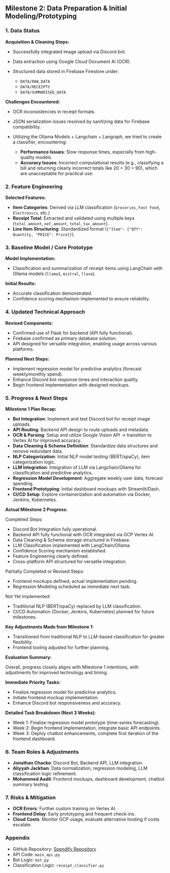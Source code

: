 ## Milestone 2: Data Preparation & Initial Modeling/Prototyping

### 1. Data Status

**Acquisition & Cleaning Steps:**

* Successfully integrated image upload via Discord bot.
* Data extraction using Google Cloud Document AI (OCR).
* Structured data stored in Firebase Firestore under:

  * `DATA/RAW_DATA`
  * `DATA/RECEIPTS`
  * `DATA/SUMMARISED_DATA`

**Challenges Encountered:**

* OCR inconsistencies in receipt formats.
* JSON serialization issues resolved by sanitizing data for Firebase compatibility.
* Utilizing the Ollama Models + Langchain + Langraph, we tried to create a classifier, encountering:

  * **Performance Issues**: Slow response times, especially from high-quality models.
  * **Accuracy Issues**: Incorrect computational results (e.g., classifying a bill and returning clearly incorrect totals like 20 + 30 = 90), which are unacceptable for practical use.

### 2. Feature Engineering

**Selected Features:**

* **Item Categories**: Derived via LLM classification (`Groceries`, `Fast Food`, `Electronics`, etc.)
* **Receipt Total**: Extracted and validated using multiple keys (`total_amount`, `net_amount`, `total_tax_amount`).
* **Line Item Structuring**: Standardized format (`{"Item": {"QTY": Quantity, "PRICE": Price}}`).

### 3. Baseline Model / Core Prototype

**Model Implementation:**

* Classification and summarization of receipt items using LangChain with Ollama models (`llama3`, `mistral`, `llava`).

**Initial Results:**

* Accurate classification demonstrated.
* Confidence scoring mechanism implemented to ensure reliability.

### 4. Updated Technical Approach

**Revised Components:**

* Confirmed use of Flask for backend (API fully functional).
* Firebase confirmed as primary database solution.
* API designed for versatile integration, enabling usage across various platforms.

**Planned Next Steps:**

* Implement regression model for predictive analytics (forecast weekly/monthly spend).
* Enhance Discord bot response times and interaction quality.
* Begin frontend implementation with designed mockups.

### 5. Progress & Next Steps

**Milestone 1 Plan Recap:**

* **Bot Integration**: Implement and test Discord bot for receipt image uploads.
* **API Routing**: Backend API design to route uploads and metadata.
* **OCR & Parsing**: Setup and utilize Google Vision API → transition to Vertex AI for improved accuracy.
* **Data Cleaning & Schema Definition**: Standardize data structures and remove redundant data.
* **NLP Categorization**: Initial NLP model testing (BERT/spaCy), item categorization logic.
* **LLM Integration**: Integration of LLM via Langchain/Ollama for classification and predictive analytics.
* **Regression Model Development**: Aggregate weekly user data, forecast spending.
* **Frontend Prototyping**: Initial dashboard mockups with Streamlit/Dash.
* **CI/CD Setup**: Explore containerization and automation via Docker, Jenkins, Kubernetes.

**Actual Milestone 2 Progress:**

Completed Steps:

* Discord Bot Integration fully operational.
* Backend API fully functional with OCR integrated via GCP Vertex AI.
* Data Cleaning & Schema storage structured in Firebase.
* LLM Classification implemented with LangChain/Ollama.
* Confidence Scoring mechanism established.
* Feature Engineering clearly defined.
* Cross-platform API structured for versatile integration.

Partially Completed or Revised Steps:

* Frontend mockups defined, actual implementation pending.
* Regression Modeling scheduled as immediate next task.

Not Yet Implemented:

* Traditional NLP (BERT/spaCy) replaced by LLM classification.
* CI/CD Automation (Docker, Jenkins, Kubernetes) planned for future milestones.

**Key Adjustments Made from Milestone 1:**

* Transitioned from traditional NLP to LLM-based classification for greater flexibility.
* Frontend tooling adjusted for further planning.

**Evaluation Summary:**

Overall, progress closely aligns with Milestone 1 intentions, with adjustments for improved technology and timing.

**Immediate Priority Tasks:**

* Finalize regression model for predictive analytics.
* Initiate frontend mockup implementation.
* Enhance Discord bot responsiveness and accuracy.

**Detailed Task Breakdown (Next 3 Weeks):**

* Week 1: Finalize regression model prototype (time-series forecasting).
* Week 2: Begin frontend implementation, integrate basic API endpoints.
* Week 3: Deploy chatbot enhancements, complete first iteration of the frontend dashboard.

### 6. Team Roles & Adjustments

* **Jonathan Chacko**: Discord Bot, Backend API, LLM integration.
* **Aliyyah Jackhan**: Data normalization, regression modeling, LLM classification logic refinement.
* **Mohammed Aadil**: Frontend mockups, dashboard development, chatbot summary testing.

### 7. Risks & Mitigation

* **OCR Errors**: Further custom training on Vertex AI.
* **Frontend Delay**: Early prototyping and frequent check-ins.
* **Cloud Costs**: Monitor GCP usage, evaluate alternative hosting if costs escalate.

### Appendix

* GitHub Repository: [Spendify Repository](https://github.com/jcp-tech/Spendify)
* API Code: `main_api.py`
* Bot Logic: `bot.py`
* Classification Logic: `receipt_classifier.py`
